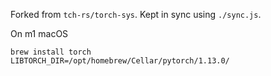 Forked from `tch-rs/torch-sys`. Kept in sync using `./sync.js`.

On m1 macOS

```
brew install torch
LIBTORCH_DIR=/opt/homebrew/Cellar/pytorch/1.13.0/
```
